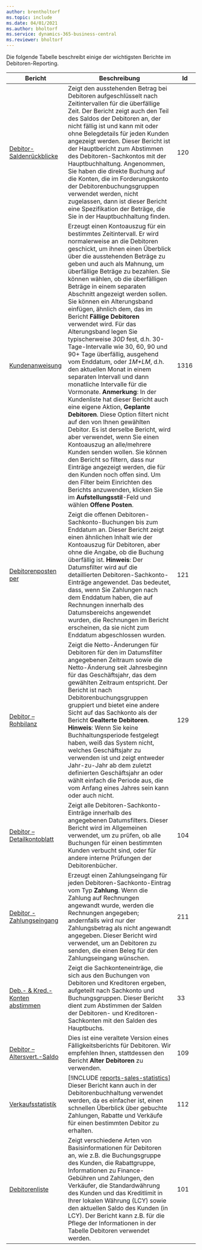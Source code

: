 ```yaml
---
author: brentholtorf
ms.topic: include
ms.date: 04/01/2021
ms.author: bholtorf
ms.service: dynamics-365-business-central
ms.reviewer: bholtorf
---
```


Die folgende Tabelle beschreibt einige der wichtigsten Berichte im Debitoren-Reporting.

| Bericht | Beschreibung | Id | 
|--|--|--|
| [Debitor-Saldenrückblicke](https://businesscentral.dynamics.com?report=120) | Zeigt den ausstehenden Betrag bei Debitoren aufgeschlüsselt nach Zeitintervallen für die überfällige Zeit. Der Bericht zeigt auch den Teil des Saldos der Debitoren an, der nicht fällig ist und kann mit oder ohne Belegdetails für jeden Kunden angezeigt werden. Dieser Bericht ist der Hauptbericht zum Abstimmen des Debitoren-Sachkontos mit der Hauptbuchhaltung. Angenommen, Sie haben die direkte Buchung auf die Konten, die im Forderungskonto der Debitorenbuchungsgruppen verwendet werden, nicht zugelassen, dann ist dieser Bericht eine Spezifikation der Beträge, die Sie in der Hauptbuchhaltung finden. | 120 |
| [Kundenanweisung](https://businesscentral.dynamics.com?report=1316) | Erzeugt einen Kontoauszug für ein bestimmtes Zeitintervall. Er wird normalerweise an die Debitoren geschickt, um ihnen einen Überblick über die ausstehenden Beträge zu geben und auch als Mahnung, um überfällige Beträge zu bezahlen. Sie können wählen, ob die überfälligen Beträge in einem separaten Abschnitt angezeigt werden sollen. Sie können ein Alterungsband einfügen, ähnlich dem, das im Bericht **Fällige Debitoren** verwendet wird. Für das Alterungsband legen Sie typischerweise *30D* fest, d.h. 30-Tage-Intervalle wie 30, 60, 90 und 90+ Tage überfällig, ausgehend vom Enddatum, oder *1M+LM*, d.h. den aktuellen Monat in einem separaten Intervall und dann monatliche Intervalle für die Vormonate. **Anmerkung**: In der Kundenliste hat dieser Bericht auch eine eigene Aktion, **Geplante Debitoren**. Diese Option filtert nicht auf den von Ihnen gewählten Debitor. Es ist derselbe Bericht, wird aber verwendet, wenn Sie einen Kontoauszug an alle/mehrere Kunden senden wollen. Sie können den Bericht so filtern, dass nur Einträge angezeigt werden, die für den Kunden noch offen sind. Um den Filter beim Einrichten des Berichts anzuwenden, klicken Sie im **Aufstellungsstil**-Feld und wählen **Offene Posten**. | 1316 |
| [Debitorenposten per](https://businesscentral.dynamics.com?report=121) | Zeigt die offenen Debitoren-Sachkonto-Buchungen bis zum Enddatum an. Dieser Bericht zeigt einen ähnlichen Inhalt wie der Kontoauszug für Debitoren, aber ohne die Angabe, ob die Buchung überfällig ist. **Hinweis**: Der Datumsfilter wird auf die detaillierten Debitoren-Sachkonto-Einträge angewendet. Das bedeutet, dass, wenn Sie Zahlungen nach dem Enddatum haben, die auf Rechnungen innerhalb des Datumsbereichs angewendet wurden, die Rechnungen im Bericht erscheinen, da sie nicht zum Enddatum abgeschlossen wurden. | 121 | 
| [Debitor – Rohbilanz](https://businesscentral.dynamics.com?report=129) | Zeigt die Netto-Änderungen für Debitoren für den im Datumsfilter angegebenen Zeitraum sowie die Netto-Änderung seit Jahresbeginn für das Geschäftsjahr, das dem gewählten Zeitraum entspricht. Der Bericht ist nach Debitorenbuchungsgruppen gruppiert und bietet eine andere Sicht auf das Sachkonto als der Bericht **Gealterte Debitoren**. **Hinweis**: Wenn Sie keine Buchhaltungsperiode festgelegt haben, weiß das System nicht, welches Geschäftsjahr zu verwenden ist und zeigt entweder Jahr-zu-Jahr ab dem zuletzt definierten Geschäftsjahr an oder wählt einfach die Periode aus, die vom Anfang eines Jahres sein kann oder auch nicht.| 129 |
| [Debitor – Detailkontoblatt](https://businesscentral.dynamics.com?report=104) | Zeigt alle Debitoren-Sachkonto-Einträge innerhalb des angegebenen Datumsfilters. Dieser Bericht wird im Allgemeinen verwendet, um zu prüfen, ob alle Buchungen für einen bestimmten Kunden verbucht sind, oder für andere interne Prüfungen der Debitorenbücher. | 104 |
| [Debitor - Zahlungseingang](https://businesscentral.dynamics.com?report=211) | Erzeugt einen Zahlungseingang für jeden Debitoren-Sachkonto-Eintrag vom Typ **Zahlung**. Wenn die Zahlung auf Rechnungen angewandt wurde, werden die Rechnungen angegeben; andernfalls wird nur der Zahlungsbetrag als nicht angewandt angegeben. Dieser Bericht wird verwendet, um an Debitoren zu senden, die einen Beleg für den Zahlungseingang wünschen.| 211 |
| [Deb.- & Kred.-Konten abstimmen](https://businesscentral.dynamics.com?report=33) | Zeigt die Sachkonteneinträge, die sich aus den Buchungen von Debitoren und Kreditoren ergeben, aufgeteilt nach Sachkonto und Buchungsgruppen. Dieser Bericht dient zum Abstimmen der Salden der Debitoren- und Kreditoren-Sachkonten mit den Salden des Hauptbuchs. | 33 |
| [Debitor – Altersvert.-Saldo](https://businesscentral.dynamics.com?report=109)| Dies ist eine veraltete Version eines Fälligkeitsberichts für Debitoren. Wir empfehlen Ihnen, stattdessen den Bericht **Alter Debitoren** zu verwenden. | 109 |
| [Verkaufsstatistik](https://businesscentral.dynamics.com?report=112) | [!INCLUDE [reports-sales-statistics](reports-sales-statistics.md)]<br>Dieser Bericht kann auch in der Debitorenbuchhaltung verwendet werden, da es einfacher ist, einen schnellen Überblick über gebuchte Zahlungen, Rabatte und Verkäufe für einen bestimmten Debitor zu erhalten.| 112 |
| [Debitorenliste](https://businesscentral.dynamics.com?report=101) | Zeigt verschiedene Arten von Basisinformationen für Debitoren an, wie z.B. die Buchungsgruppe des Kunden, die Rabattgruppe, Informationen zu Finance-Gebühren und Zahlungen, den Verkäufer, die Standardwährung des Kunden und das Kreditlimit in Ihrer lokalen Währung (LCY) sowie den aktuellen Saldo des Kunden (in LCY). Der Bericht kann z.B. für die Pflege der Informationen in der Tabelle Debitoren verwendet werden.| 101 |